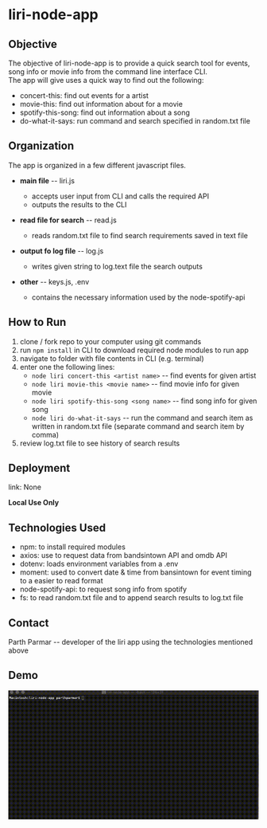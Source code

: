 # liri-node-app

## Objective

The objective of liri-node-app is to provide a quick search tool for events, song info or movie info from the command line interface CLI.  
The app will give uses a quick way to find out the following:
- concert-this: find out events for a artist
- movie-this: find out information about for a movie
- spotify-this-song: find out information about a song
- do-what-it-says: run command and search specified in random.txt file

##  Organization

The app is organized in a few different javascript files.
- **main file** -- liri.js
    - accepts user input from CLI and calls the required API
    - outputs the results to the CLI
- **read file for search** -- read.js
    - reads random.txt file to find search requirements saved in text file 

- **output fo log file** -- log.js
    - writes given string to log.text file the search outputs

- **other** -- keys.js, .env
    - contains the necessary information used by the node-spotify-api

## How to Run

1. clone / fork repo to your computer using git commands
2. run ```npm install``` in CLI to download required node modules to run app
3. navigate to folder with file contents in CLI (e.g. terminal)
4. enter one the following lines:
    - ```node liri concert-this <artist name>``` -- find events for given artist
    - ```node liri movie-this <movie name>``` -- find movie info for given movie
    - ```node liri spotify-this-song <song name>``` -- find song info for given song
    - ```node liri do-what-it-says``` -- run the command and search item as written in random.txt file (separate command and search item by comma)
5. review log.txt file to see history of search results

## Deployment

link: None

**Local Use Only**

## Technologies Used

- npm: to install required modules
- axios: use to request data from bandsintown API and omdb API
- dotenv: loads environment variables from a .env
- moment: used to convert date & time from bansintown for event timing to a easier to read format
- node-spotify-api: to request song info from spotify
- fs: to read random.txt file and to append search results to log.txt file

## Contact

Parth Parmar -- developer of the liri app using the technologies mentioned above

## Demo

![](liri.gif)
